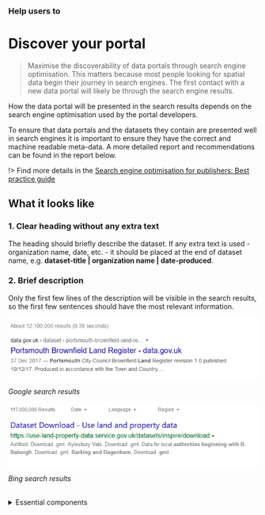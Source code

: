 ### Help users to
# Discover your portal

> Maximise the discoverability of data portals through search engine optimisation. This matters because most people looking for spatial data begin their journey in search engines. The first contact with a new data portal will likely be through the search engine results.

How the data portal will be presented in the search results depends on the search engine optimisation used by the portal developers. 

To ensure that data portals and the datasets they contain are presented well in search engines it is important to ensure they have the correct and machine readable meta-data. 
A more detailed report and recommendations can be found in the report below.

!> Find more details in the [Search engine optimisation for publishers: Best practice guide](https://www.gov.uk/government/publications/search-engine-optimisation-for-publishers-best-practice-guide)
## What it looks like

### 1. Clear heading without any extra text

The heading should briefly describe the dataset. If any extra text is used - organization name, date, etc. - it should be placed at the end of dataset name, e.g. **dataset-title | organization name | date-produced**.

### 2. Brief description

Only the first few lines of the description will be visible in the search results, so the first few sentences should have the most relevant information.

<div class="image-container">

![Google results](../../_media/stage-1/google-search-results.png)

*Google search results*

![Big results](../../_media/stage-1/bing-search-results.png)

*Bing search results*

</div>

<br>

<details>

<summary>Essential components</summary>
<br>
Below is a checklist of components/information that are relevant for this task.

These components can be arranged in many ways, but the ones with highest relevance should be the most visible/accessible.

?> 1 - high relevance, 2 - medium relevance, 3 - low relevance

<!-- Table of component start -->

| Component             | Description                                                                                                     |  Relevance |
|-----------------------|-----------------------------------------------------------------------------------------------------------------|:----------:|
| Title                 | This will be the first thing that users see in search results, so it has to clear and descriptive. Title could also include the organisation who generated the dataset.                                                                                  |     1      |
| Description / Summary | Short description should be no longer than a few paragraphs, since users are likely to see only the first one or two sentences of this summary in the search results.   |     1      |

</details>
